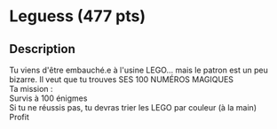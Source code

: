 # Leguess (477 pts)
## Description
Tu viens d'être embauché.e à l'usine LEGO... mais le patron est un peu bizarre. Il veut que tu trouves SES 100 NUMÉROS MAGIQUES <br/>
Ta mission :<br/>
Survis à 100 énigmes<br/>
Si tu ne réussis pas, tu devras trier les LEGO par couleur (à la main)<br/>
Profit<br/>
